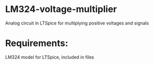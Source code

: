 # LM324-voltage-multiplier
Analog circuit in LTSpice for multiplying positive voltages and signals


# Requirements:

LM324 model for LTSpice, included in files
